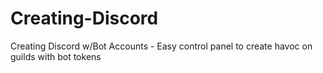 # Creating-Discord
Creating Discord w/Bot Accounts - Easy control panel to create havoc on guilds with bot tokens
